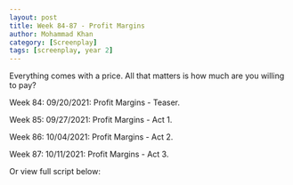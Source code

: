 ```yaml
---
layout: post
title: Week 84-87 - Profit Margins
author: Mohammad Khan
category: [Screenplay]
tags: [screenplay, year 2]
---
```

Everything comes with a price. All that matters is how much are you willing to pay?

<p>Week 84: 09/20/2021: Profit Margins - Teaser.</p>
<!--  <p><a href="">
 Profit Margins -Teaser.pdf</a></p> -->

<p>Week 85: 09/27/2021: Profit Margins - Act 1.</p>
<!-- <p><a href="">Profit Margins -Act 1.pdf</a></p> -->

<p>Week 86: 10/04/2021: Profit Margins - Act 2.</p>
<!-- <p><a href="">Profit Margins -Act 2.pdf</a></p> -->

<p>Week 87: 10/11/2021: Profit Margins - Act 3.</p>
<!-- <p><a href="">Profit Margins -Act 3.pdf</a></p> -->


Or view full script below: 
<!-- <iframe src="" width="100%" height="480" allow="autoplay"></iframe> -->